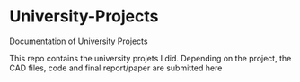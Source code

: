 # University-Projects
Documentation of University Projects

This repo contains the university projets I did. Depending on the project, the CAD files, code and final report/paper are submitted here
